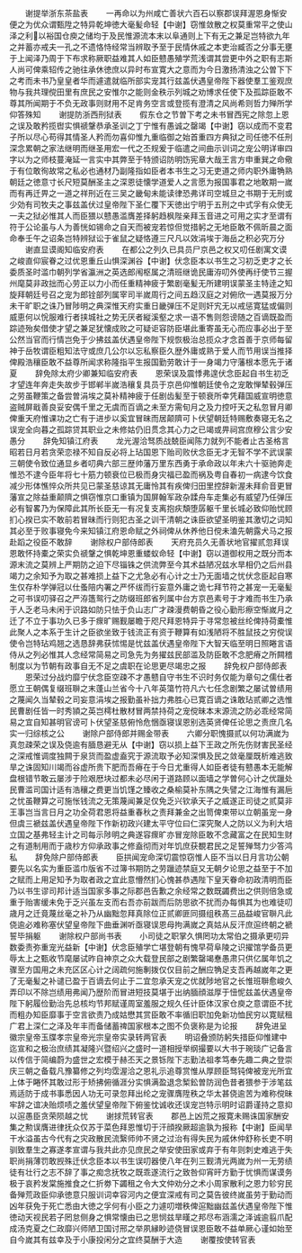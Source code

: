 <!-- { "loadSidebar": true } -->
　　谢提举浙东茶盐表
　　一再命以为州咸亡善状六百石以察郡误拜渥恩身惭安便之为优众谓甄陞之特异乾坤徳大毫髪命轻【中谢】窃惟敛散之权莫重常平之使山泽之利以裕国仓庾之储均于及民惟源流本末以阜通则上下有无之兼足岂特欲九年之并蓄亦戒夫一孔之不遗恪恃经常当辨取予至于民情休戚之本吏治臧否之分事无壅于上闻泽乃周于下布求称厥职益难其人如臣戆愚殖学荒浅谓其尝更中外之职有志斯人尚可俾乘轺传之驰往承休徳庶以异时布宣寛大之意而为今日激扬清浊之公曽下下之考而未书乃皇皇者华而遽遣就临所部实宠其行兹盖伏遇皇帝陛下器使羣工鉴观庶物与我共理傥田里有庶民之安惟尔之能则金秩示列城之劝博求任使下及孤踪臣敢不尊其所闻期于不负无政事则财用不足肯务空言或登揽有澄清之风尚希则哲力殚所学仰答殊知
　　谢提防浙西刑狱表
　　假东仓之节曽下考之未书冒西宪之除忽上恩之误及敢矜揽辔实惧禠鞶恭承圣训之丁宁惟有愚诚之罄竭【中谢】窃以成而不变君子所以尽心苟得其情圣人矜而勿喜仰惟九重临御之始首重四方典狱之司任徳不任刑深念累朝之家法继明而继圣用宏一代之丕规爰于临遣之间曲示训词之宠公明详审四字以为之师枝蔓淹延一言实中其弊至于特颁诏防明饬宪章大哉王言方申重巽之命儆于有位敢徇故常之私必也通材乃副隆指如臣者本书生之习无吏道之师内职外庸觕熟朝廷之徳意寸长尺短莫酬圣主之深恩徒懐学道爱人之言愿为报国事君之地敢期一嵗而有再迁畀之一道之祥刑近在三吴之畿甸未能读律恐弗详司空城旦之书期于无刑或少効有司牧夫之事兹盖伏过皇帝陛下圣仁覆下天徳出宁明于五刑之中式孚有众使无一夫之狱必惟其人而臣猥以戆愚滥膺差择躬趋枫陛亲拜玉音进之可用之实才至谓有符于公论虽与人为善恍如锡命之自天而被宠若惊但觉措躬之无地臣敢不佩昕晨之面命奉壬午之诏条岂特辨狱讼于雀鼠之疑恪遵三尺凡以效涓埃于海岳之积必究万分
　　谢直显谟阁知临安府表
　　在都公之列久已具员尸京邑之权又叨任剧寓文谟之峻直仰宸眷之过优恩重丘山惧深渊谷【中谢】伏念臣本以书生之习初乏吏才之长委质圣时滥巾朝列学省瀛洲之英选郎闱枢属之清班继诡民庸洊叨外使再纡使节三握州麾莫非政拙而心劳正以力小而任重精神疲于繁剧毫髪无所建明误蒙圣主特逹之知旋拜朝廷号召之宠为郎铨部列属宰司半嵗周行之间五趋汉庭之对俯欣一遇莫报万分未干旷职之诛乃冒陟明之典深惟天府实重日畿弹压不足则奸宄无以戒惩寛猛或偏则威恵何以恱服难行者挟城社之势无厌者縦溪壑之求一语不售则怨谤随之百谪既盈而踪迹殆矣借使才望之兼足犹懐成败之可疑讵容防臣堪此重寄虽无心而应事必出于至公然当官而行情岂免于少拂兹盖伏遇皇帝陛下规恢极治总揽众才念首善于京师每留神于岳牧谓臣粗知法守或庶几公尔以忘私察臣久歴外庸或熟于爱人而节用误当推择俾殿浩穰臣敢不益尊所闻求称隆指平生报国勤劳敢计于一身竭力守藩根本愿先于诸夏
　　辞免除太府少卿兼知临安府表
　　恩荣误及震悸弗遑伏念臣起自书生初乏才望连年奔走失故步于邯郸半嵗浩穰复具员于京邑仰惟朝廷使令之宠敢惮辇毂弹压之劳虽鞭策之备尝曽涓埃之莫补精神疲于任剧齿髪至于顿衰所幸凭藉国威宣明徳意盗贼屏戢善良妥安偶千里之无虞而百谪之未至方需旬月之及力控吁天之私忽冒月卿俾重天府惟课功之亡有于进步以奚宜冒昧而居颠隮可卜伏望朝廷特赐敷奏寝无名之误宠全向暮之孤踪贷其职业之未修姑仍旧贯念其心力之已竭或畀祠宫庶穆公言少安愚分
　　辞免知镇江府表
　　龙光渥洽驽质战兢臣闻陈力就列不能者止古圣格言昭若日月若贪荣恋禄不知自反必将上玷国恩下贻司败伏念臣无才无智不学不武误蒙三朝使令致位通显乡者叨典六部三歴帅藩万里东西勇于承命政以年未六十驱驰奔走惟恐不逮今臣年将七十筋力顿衰位已极而身灾福已盈而祸及粤自春初一病逮今饮食减少形体憔悴众所共见已蒙圣慈谅其无庸怜其有疾俾归田里控辞新渥未拜俞音更冒藩宣之除益重颠隮之惧窃惟京口重镇为国屏翰军政杂蹂舟车走集必有威望乃任弹压必有智畧乃为保障此其所长臣无一有况复支离抱疢頽堕孱躯千里长城必致仰贻忧顾扪心揆已实不敢前若冒昧而行则犯古圣之训干清朝之诛臣欲望圣明鉴其激切之词知其必至于败事寝免今来知镇江府恩命赋之外祠俾从休养他日傥未溘先朝露犬马之报赴蹈之役臣不敢辞
　　谢除权户部侍郎表
　　天府充员久无善状地官擢贰忽拜误恩敢怀持橐之荣实负禠鞶之惧乾坤恩重蝼蚁命轻【中谢】窃以道御权用之既分而本源末流之莫辨上严期防之迫下尽锱铢之供流弊至今其术益陋况兹水旱相仍之后州县竭力之余知予为取之甚难损上益下之尤急必有心计之士乃无面墙之忧伏念臣起自寒生仅存朴学弹冠以仕蚤陪内署之严怀绂而行妄意外庸之诡七拜节符之甚宠一无毫髪之可书误叨驿召之严洊簉鸳行之防缀班郎省列属中台方京邑素号于才难而书生乃承于人乏老马未闲于识路如防只怯于负山志广才疎漫费朝昏之役心勤形瘵空惭嵗月之迁了不立于事功久已多于瘝旷赐觐屡瞻于咫尺拜恩特异于寻常忽被丝纶俾持荷橐惟此聚人之本系于生计之臣欲坐致于钱流正有资于鞭算有如浅陋将不胜鼠技之穷傥误使令岂特玷鸡翘之选恳辞弗获怵惕是忧兹盖伏遇皇帝陛下大智天临至明日照睠言语侍从之列必惟其人念经常简易之司急先为务擢兹民部滥及防臣敢不念肥瘠之所闗稽制度以为节朝有政事自无不足之虞职在论思更尽竭忠之报
　　辞免权户部侍郎表
　　恩荣过分战灼靡宁伏念臣空疎不才愚戆自守书生不识时务仅能为章句之儒仕者愿立王朝偶复缀班聨之末蓬山兰省今十八年英簜竹符凡六七任念剧繁之屡试曽绩用之蔑闻久当辇毂之司妄意涓埃之报勤虽补拙力弗胜心已寛百谪之诛敢玷贰卿之选惟民曹剧任皆一时秀頴之英岂樗杜散材冒两禁持荷之宠傥昧本末源流之防必乖经常简易之宜自知甚明官谤可卜伏望圣慈俯怜危悃亟寝误恩别选英贤俾任论思之责庶几名实一归综核之公
　　谢除户部侍郎并赐金带表
　　六卿分职愧摄贰以何功满嵗为真忽疎荣之误及侥逾有腼恳避无从【中谢】窃以损上益下王政之所先伤财害民圣经之深戒惟调度独闗于泉货而盈虚盍究于源流取予必知深惧及民之敛毫厘既析难逃致旱之诛固知川竭而谷虚所贵下肥而吾瘠在于今日尤重得人如臣者徒有戆愚本无能解盘根错节敢云屡涉于险艰厯块过都未必尽闲于道路顾以面墙之学曽何心计之优躐处民曹滥司国计适有浩穰之费更当饥馑之臻收之桑榆莫补东隅之失譬之江海惟有漏巵之忧虽鞭算之可施怅钱流之无策蔑闻兼足仅免乏兴钦承天子之威遂正司徒之贰莫非王事岂当言日月之功全荷君恩将益重春秋之责拜兼金之出笥俾束带以立朝虽宠一身但虞三褫兹盖伏遇皇帝陛下作新初政兴建太平守位曰仁深究聚人之防以义为利大培立国之基弗轻主计之司每示陟明之典遂容瘝旷亦冒宠除臣敢不念藏富之在民知生财之有道制用而于歳杪方仰承政事之修盍彻而对年饥庶获覩君民之足誓殚驽力少答鸿私
　　辞免除户部侍郎表
　　臣拱闻宠命深切震惊窃惟人臣不当以日月言功公朝要先以名实为重臣滥巾版省不过簿书期防之劳躐迹禁庭又无朝夕论思之益至于不加之赋而上用足知予为取者政之宜此意懵然扪心愧甚恭遇陛下皇天眷命初政清明而臣乃以书生谬司邦计适当国家多事之际郡邑告歉之余经常之数既蠲费出之供则倍急或重于贻害缓未免于乏兴虽左支而右吾亦前跋而后防思欲不扰而办每惧其为也难徒叨歳月之迁竟蔑丝毫之补乃从幽黜忽拜真除位正贰卿匪同摄组秩髙三品益峻官聨凡此侥逾必难称塞伏望皇帝陛下曲垂渊听亟寝误恩母拘满嵗之真姑从反汗庶逭终朝之褫誓毕捐躯
　　谢除权户部尚书表
　　小司徒之职掌久惧罔功太常伯之摄承更叨异数委责弥重宠光益新【中谢】伏念臣殖学亡堪登朝有愧早荷阜陵之识擢馆学备员更辱太上之甄收节麾屡试昨自神京之众大载登民部之剧繁罄竭惷愚肃只供亿属年饥之骤至方国用之未充区区心计之阔疏何施剸拨仅仅目前之酬应觕足支吾再越嵗年之更了无毫髪之补谴已盈于百谪去何止于二宜忽承天宠之优就陟地官之长惟班聨愈峻久弄印以不除岂绩用弗闻乃歴阶而冒进短技莫堪于出纳腼顔滋厚于忸怩兹盖伏遇皇帝陛下躬履俭勤治先总核均节邦赋谨周室羞服之规久任计臣体汉家仓庾之意谓臣不扰而粗办知臣靡事于空言欲责乃成姑懋其赏臣敢不率循旧职加免新功恤民穷以寛赋租广君上深仁之泽及年丰而备储蓄禆国家根本之图不负褒称是为论报
　　辞免进呈徽宗皇帝玉牒孝宗皇帝光宗皇帝实录转两官表
　　明诏叠颁防躬失措臣仰惟建中迄宣和之极治庶绩其凝隆兴暨绍兴之盛时一道相授举纲撮要以大书于琬琰广记备言以传信于简编蔚为盛世之宏模于赫丕天之景铄陛下志勤法祖孝笃奉先趣二典之登崇庆三朝之备载凡豫纂修之列均霑渥洽之恩礼示追尊赏惟从厚顾臣驽钝俾被宠光所宜上体于睠怀其敢过形于矫拂俯循涯分实惧满盈退念椠鈆曽防润色昔者猥参于涉笔兹焉适防于成书事悉因人功无可录忽拜出纶之宠骤膺陞秩之华太甚侥逾苦为难称傥昧牢辞之谊决贻烦啧之羞伏望皇帝陛下俯鉴忱诚收还误宠岂特示明时诏爵谨持之意抑以逭愚臣贪荣陨越之忧
　　谢捄荒转官表
　　郡邑上凶荒之报寛未赐诛国家酬安集之勲误膺进律抚众仅苏于菜色拜恩惟切于汗顔揆厥超逾孰为报称【中谢】臣闻旱干水溢虽古今代有之灾政散民流繄师帅不贤之过治有得失民为戚休仲舒称长吏不明驯致羣生之寡遂孝宣谓与我共此亦见庶民之举安使田家或弃于有年则刺史难逃于失职尚捐薄罚敢觊殊迁伏念臣本以书生误叨器使八年在列三觐清光两嵗为州一无劳绩徒有壮行之志不辞了事之痴念抚牧之既乖遂流行之致咎仰宵旰方勤于忧惧而谋谟务极于哀矜发棠施推食之仁折劵下蠲租之令大文仲劝分之术小周家散利之恩力轸穷民备殚荒政臣仰承徳意只服训词幸容河内之便宜深戒有司之莫告彼终嵗虽劳于勤动而凶年获免于死亡悉由大徳之孚何有小臣之力遽叨増秩俾逭黜幽兹盖伏遇皇帝陛下惟徳动天视民若子罔怠侧身之惧常懐由已之思悯兹旱暵之邦尽布涵濡之泽诚逾翦爪配成汤克夏之仁政靡兴师陋卫国讨邢之举夙縁眇迹侥冒误恩臣敢不益单厥心谨如始至自今嵗其有兹幸及于小康投闲分之宜终莫酬于大造
　　谢覆按使转官表
